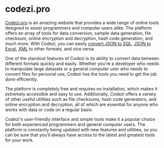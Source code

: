 # codezi.pro
[Codezi.pro](https://codezi.pro) is an amazing website that provides a wide range of online tools designed to assist programmers and computer users alike. The platform offers an array of tools for data conversion, sample data generation, file checksum, online encryption and decryption, hash code generation, and much more. With Codezi, you can easily [convert JSON to SQL](https://codezi.pro/json-to-sql), [JSON to Excel](https://codezi.pro/json-to-excel), [XML](https://codezi.pro/xml) to other formats, and vice versa.

One of the standout features of Codezi is its ability to convert data between different formats quickly and easily. Whether you're a developer who needs to manipulate large datasets or a general computer user who needs to convert files for personal use, Codezi has the tools you need to get the job done efficiently.

The platform is completely free and requires no installation, which makes it extremely accessible and easy to use. Additionally, Codezi offers a variety of other useful utilities such as file checksums, hash code generators, and online encryption and decryption, all of which are essential for anyone who works with data or code on a regular basis.

Codezi's user-friendly interface and simple tools make it a popular choice for both experienced programmers and general computer users. The platform is constantly being updated with new features and utilities, so you can be sure that you'll always have access to the latest and greatest tools for your work.
